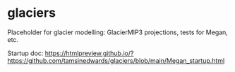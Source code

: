 # glaciers

Placeholder for glacier modelling: GlacierMIP3 projections, tests for Megan, etc.

Startup doc: https://htmlpreview.github.io/?https://github.com/tamsinedwards/glaciers/blob/main/Megan_startup.html
